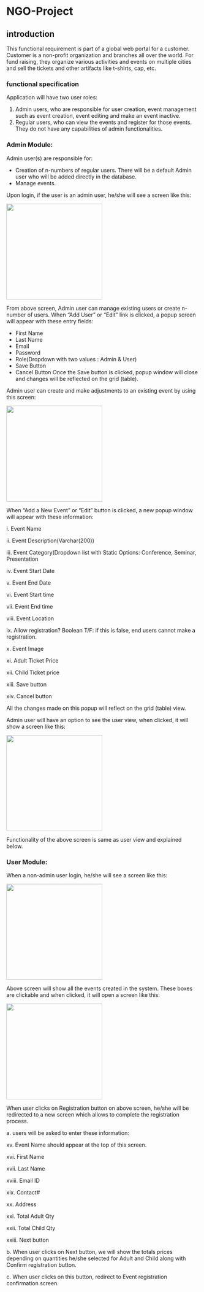 # NGO-Project
## introduction
This functional requirement is part of a global web portal for a customer. Customer is a non-profit organization and branches all over the world. For fund raising, they organize various activities and events on multiple cities and sell the tickets and other artifacts like t-shirts, cap, etc. 

### functional specification

Application will have two user roles:
1. Admin users, who are responsible for user creation, event management such as event creation, event editing and make an event inactive.
2. Regular users, who can view the events and register for those events. They do not have any capabilities of admin functionalities.

### Admin Module:
Admin user(s) are responsible for:
- Creation of n-numbers of regular users. There will be a default Admin user who will be added directly in the database.
- Manage events.

Upon login, if the user is an admin user, he/she will see a screen like this:

<img src="https://github.com/yzhou77/NGO-Project/blob/master/images/Picture1.png?raw=true" width="250">

From above screen, Admin user can manage existing users or create n-number of users. When “Add User” or “Edit” link is clicked, a popup screen will appear with these entry fields:
- First Name
- Last Name
- Email
- Password
- Role(Dropdown with two values : Admin & User)
- Save Button
- Cancel Button
Once the Save button is clicked, popup window will close and changes will be reflected on the grid (table).

Admin user can create and make adjustments to an existing event by using this screen:

<img src="https://github.com/yzhou77/NGO-Project/blob/master/images/Picture2.png?raw=true" width="250">

When “Add a New Event” or “Edit” button is clicked, a new popup window will appear with these information:

i. Event Name

ii. Event Description(Varchar(200))

iii. Event Category(Dropdown list with Static Options: Conference, Seminar, Presentation

iv. Event Start Date

v. Event End Date

vi. Event Start time

vii. Event End time

viii. Event Location

ix. Allow registration? Boolean T/F: if this is false, end users cannot make a registration.

x. Event Image

xi. Adult Ticket Price

xii. Child Ticket price

xiii. Save button

xiv. Cancel button


All the changes made on this popup will reflect on the grid (table) view.

Admin user will have an option to see the user view, when clicked, it will show a screen like this:

<img src="https://github.com/yzhou77/NGO-Project/blob/master/images/Picture3.png?raw=true" width="250">

Functionality of the above screen is same as user view and explained below.

### User Module:

When a non-admin user login, he/she will see a screen like this:

<img src="https://github.com/yzhou77/NGO-Project/blob/master/images/Picture4.png?raw=true" width="250">

Above screen will show all the events created in the system. These boxes are clickable and when clicked, it will open a screen like this:

<img src="https://github.com/yzhou77/NGO-Project/blob/master/images/Picture5.png?raw=true" width="250">

When user clicks on Registration button on above screen, he/she will be redirected to a new screen which allows to complete the registration process.

a. users will be asked to enter these information:

  xv. Event Name should appear at the top of this screen.
  
  xvi. First Name
  
  xvii. Last Name
  
  xviii. Email ID
  
  xix. Contact#
  
  xx. Address
  
  xxi. Total Adult Qty
  
  xxii. Total Child Qty
  
  xxiii. Next button

b. When user clicks on Next button, we will show the totals prices depending on quantities he/she selected for Adult and Child along with Confirm registration button.

c. When user clicks on this button, redirect to Event registration confirmation screen.

